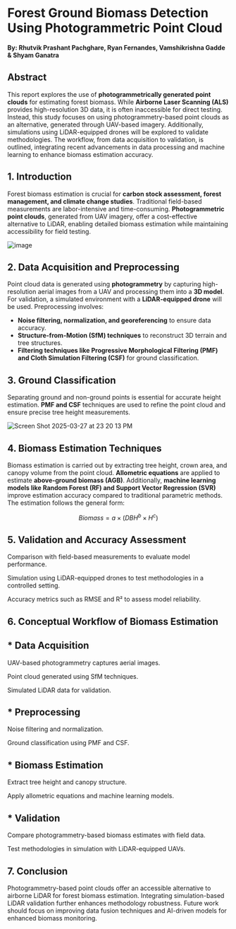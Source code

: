 # Forest Ground Biomass Detection Using Photogrammetric Point Cloud

**By: Rhutvik Prashant Pachghare, Ryan Fernandes, Vamshikrishna Gadde & Shyam Ganatra**

## Abstract  
This report explores the use of **photogrammetrically generated point clouds** for estimating forest biomass. While **Airborne Laser Scanning (ALS)** provides high-resolution 3D data, it is often inaccessible for direct testing. Instead, this study focuses on using photogrammetry-based point clouds as an alternative, generated through UAV-based imagery. Additionally, simulations using LiDAR-equipped drones will be explored to validate methodologies. The workflow, from data acquisition to validation, is outlined, integrating recent advancements in data processing and machine learning to enhance biomass estimation accuracy.

## 1. Introduction  
Forest biomass estimation is crucial for **carbon stock assessment, forest management, and climate change studies**. Traditional field-based measurements are labor-intensive and time-consuming. **Photogrammetric point clouds**, generated from UAV imagery, offer a cost-effective alternative to LiDAR, enabling detailed biomass estimation while maintaining accessibility for field testing.

![image](https://github.com/user-attachments/assets/1a51ff54-a2a9-421a-8289-30bf74ad2903)

## 2. Data Acquisition and Preprocessing  
Point cloud data is generated using **photogrammetry** by capturing high-resolution aerial images from a UAV and processing them into a **3D model**. For validation, a simulated environment with a **LiDAR-equipped drone** will be used. Preprocessing involves:  
- **Noise filtering, normalization, and georeferencing** to ensure data accuracy.  
- **Structure-from-Motion (SfM) techniques** to reconstruct 3D terrain and tree structures.  
- **Filtering techniques like Progressive Morphological Filtering (PMF) and Cloth Simulation Filtering (CSF)** for ground classification.

## 3. Ground Classification  
Separating ground and non-ground points is essential for accurate height estimation. **PMF and CSF** techniques are used to refine the point cloud and ensure precise tree height measurements.

![Screen Shot 2025-03-27 at 23 20 13 PM](https://github.com/user-attachments/assets/8fd0e1dc-a48d-46ef-b63e-0a219aaf0020)

## 4. Biomass Estimation Techniques  
Biomass estimation is carried out by extracting tree height, crown area, and canopy volume from the point cloud. **Allometric equations** are applied to estimate **above-ground biomass (AGB)**. Additionally, **machine learning models like Random Forest (RF) and Support Vector Regression (SVR)** improve estimation accuracy compared to traditional parametric methods. The estimation follows the general form:  
```math
Biomass = a \times (DBH^b \times H^c)
```

## 5. Validation and Accuracy Assessment

Comparison with field-based measurements to evaluate model performance.

Simulation using LiDAR-equipped drones to test methodologies in a controlled setting.

Accuracy metrics such as RMSE and R² to assess model reliability.

## 6. Conceptual Workflow of Biomass Estimation

## * Data Acquisition

  UAV-based photogrammetry captures aerial images.

  Point cloud generated using SfM techniques.

  Simulated LiDAR data for validation.

## * Preprocessing

Noise filtering and normalization.

Ground classification using PMF and CSF.

## * Biomass Estimation

Extract tree height and canopy structure.

Apply allometric equations and machine learning models.

## * Validation

Compare photogrammetry-based biomass estimates with field data.

Test methodologies in simulation with LiDAR-equipped UAVs.

## 7. Conclusion

Photogrammetry-based point clouds offer an accessible alternative to airborne LiDAR for forest biomass estimation. Integrating simulation-based LiDAR validation further enhances methodology robustness. Future work should focus on improving data fusion techniques and AI-driven models for enhanced biomass monitoring.
